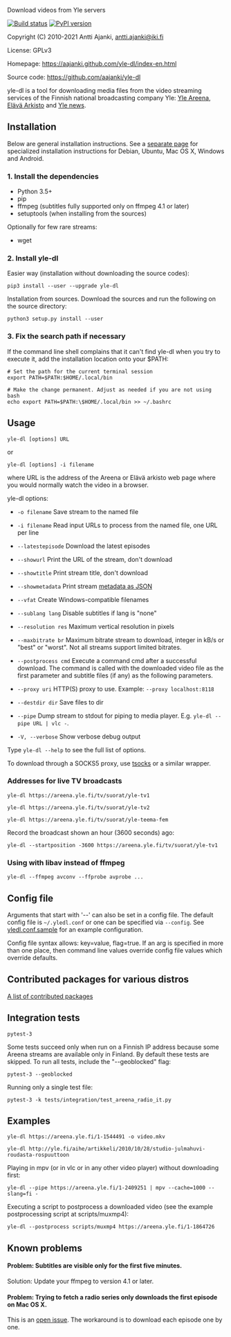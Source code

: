 Download videos from Yle servers

[![Build status](https://circleci.com/gh/aajanki/yle-dl.svg?style=shield)](https://app.circleci.com/pipelines/github/aajanki/yle-dl)
[![PyPI version](https://badge.fury.io/py/yle-dl.svg)](https://badge.fury.io/py/yle-dl)

Copyright (C) 2010-2021 Antti Ajanki, antti.ajanki@iki.fi

License: GPLv3

Homepage: https://aajanki.github.com/yle-dl/index-en.html

Source code: https://github.com/aajanki/yle-dl

yle-dl is a tool for downloading media files from the video streaming
services of the Finnish national broadcasting company Yle: [Yle
Areena], [Elävä Arkisto] and [Yle news].

[Yle Areena]:https://areena.yle.fi/
[Elävä arkisto]:http://yle.fi/aihe/elava-arkisto
[Yle news]:http://yle.fi/uutiset/

Installation
------------

Below are general installation instructions. See a [separate
page](OS-install-instructions.md) for specialized installation
instructions for Debian, Ubuntu, Mac OS X, Windows and Android.

### 1. Install the dependencies ###

* Python 3.5+
* pip
* ffmpeg (subtitles fully supported only on ffmpeg 4.1 or later)
* setuptools (when installing from the sources)

Optionally for few rare streams:

* wget

### 2. Install yle-dl ###

Easier way (installation without downloading the source codes):
```
pip3 install --user --upgrade yle-dl
```

Installation from sources. Download the sources and run the following
on the source directory:
```
python3 setup.py install --user
```

### 3. Fix the search path if necessary ###

If the command line shell complains that it can't find yle-dl when you try to execute it, add the installation location onto your $PATH:
```
# Set the path for the current terminal session
export PATH=$PATH:$HOME/.local/bin

# Make the change permanent. Adjust as needed if you are not using bash
echo export PATH=$PATH:\$HOME/.local/bin >> ~/.bashrc
```

Usage
-----

```
yle-dl [options] URL
```

or

```
yle-dl [options] -i filename
```

where URL is the address of the Areena or Elävä arkisto web page where
you would normally watch the video in a browser.

yle-dl options:

* `-o filename`       Save stream to the named file

* `-i filename`       Read input URLs to process from the named file, one URL per line

* `--latestepisode`   Download the latest episodes

* `--showurl`         Print the URL of the stream, don't download

* `--showtitle`       Print stream title, don't download

* `--showmetadata`    Print stream [metadata as JSON](docs/metadata.md)

* `--vfat`            Create Windows-compatible filenames

* `--sublang lang`    Disable subtitles if lang is "none"

* `--resolution res`  Maximum vertical resolution in pixels

* `--maxbitrate br`   Maximum bitrate stream to download, integer in kB/s or "best" or "worst". Not all streams support limited bitrates.

* `--postprocess cmd` Execute a command cmd after a successful download. The command is called with the downloaded video file as the first parameter and subtitle files (if any) as the following parameters.

* `--proxy uri`       HTTP(S) proxy to use. Example: `--proxy localhost:8118`

* `--destdir dir`     Save files to dir

* `--pipe`            Dump stream to stdout for piping to media player. E.g. `yle-dl --pipe URL | vlc -`.

* `-V, --verbose`     Show verbose debug output

Type `yle-dl --help` to see the full list of options.

To download through a SOCKS5 proxy, use [tsocks](http://tsocks.sourceforge.net/) or a similar wrapper.

### Addresses for live TV broadcasts

```
yle-dl https://areena.yle.fi/tv/suorat/yle-tv1

yle-dl https://areena.yle.fi/tv/suorat/yle-tv2

yle-dl https://areena.yle.fi/tv/suorat/yle-teema-fem
```

Record the broadcast shown an hour (3600 seconds) ago:

```
yle-dl --startposition -3600 https://areena.yle.fi/tv/suorat/yle-tv1
```

### Using with libav instead of ffmpeg

```
yle-dl --ffmpeg avconv --ffprobe avprobe ...
```

Config file
-----------

Arguments that start with '--' can also be set in a config file. The
default config file is `~/.yledl.conf` or one can be specified via
`--config`. See [yledl.conf.sample](yledl.conf.sample) for an example
configuration.

Config file syntax allows: key=value, flag=true. If an arg is
specified in more than one place, then command line values override
config file values which override defaults.

Contributed packages for various distros
----------------------------------------

[A list of contributed packages](https://aajanki.github.com/yle-dl/index-en.html#packages)

Integration tests
-----------------

```
pytest-3
```

Some tests succeed only when run on a Finnish IP address because some
Areena streams are available only in Finland. By default these tests
are skipped. To run all tests, include the "--geoblocked" flag:

```
pytest-3 --geoblocked
```

Running only a single test file:

```
pytest-3 -k tests/integration/test_areena_radio_it.py
```

Examples
--------

```
yle-dl https://areena.yle.fi/1-1544491 -o video.mkv
```

```
yle-dl http://yle.fi/aihe/artikkeli/2010/10/28/studio-julmahuvi-roudasta-rospuuttoon
```

Playing in mpv (or in vlc or in any other video player) without downloading first:

```
yle-dl --pipe https://areena.yle.fi/1-2409251 | mpv --cache=1000 --slang=fi -
```

Executing a script to postprocess a downloaded video (see the example postprocessing script at scripts/muxmp4):

```
yle-dl --postprocess scripts/muxmp4 https://areena.yle.fi/1-1864726
```

Known problems
--------------

#### Problem: Subtitles are visible only for the first five minutes.

Solution: Update your ffmpeg to version 4.1 or later.

#### Problem: Trying to fetch a radio series only downloads the first episode on Mac OS X.

This is an [open issue](https://github.com/aajanki/yle-dl/issues/261).
The workaround is to download each episode one by one.
